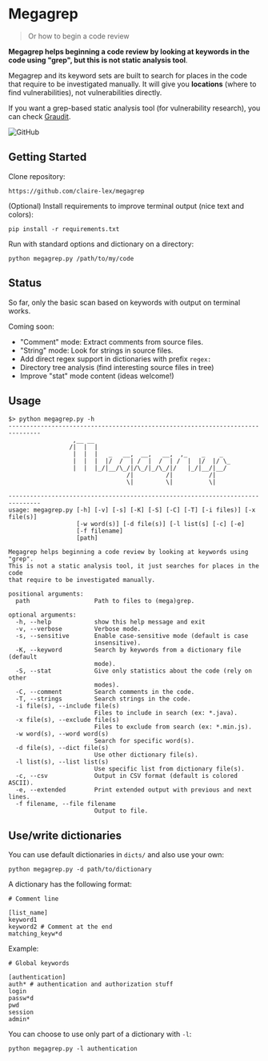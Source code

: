 Megagrep
========

> Or how to begin a code review

**Megagrep helps beginning a code review by looking at keywords in the code using
"grep", but this is not static analysis tool**. 

Megagrep and its keyword sets are built to search for places in the code that
require to be investigated manually. It will give you **locations** (where to
find vulnerabilities), not vulnerabilities directly.

If you want a grep-based static analysis tool (for vulnerability research), you
can check [Graudit](https://github.com/wireghoul/graudit).

![GitHub](https://img.shields.io/github/license/claire-lex/megagrep)

Getting Started
---------------

Clone repository:

```
https://github.com/claire-lex/megagrep
```

(Optional) Install requirements to improve terminal output (nice text and colors):

```
pip install -r requirements.txt
```

Run with standard options and dictionary on a directory:
```
python megagrep.py /path/to/my/code
```

Status
------

So far, only the basic scan based on keywords with output on terminal works.

Coming soon:

* "Comment" mode: Extract comments from source files.
* "String" mode: Look for strings in source files.
* Add direct regex support in dictionaries with prefix `regex:`
* Directory tree analysis (find interesting source files in tree)
* Improve "stat" mode content (ideas welcome!)

Usage
-----

```
$> python megagrep.py -h
-------------------------------------------------------------------------------
                  ,__ __                                      
                 /|  |  |                                     
                  |  |  |   _   __,  __,   __,  ,_    _    _  
                  |  |  |  |/  /  | /  |  /  | /  |  |/  |/ \_
                  |  |  |_/|__/\_/|/\_/|_/\_/|/   |_/|__/|__/ 
                                 /|         /|          /|    
                                 \|         \|          \|    

-------------------------------------------------------------------------------
usage: megagrep.py [-h] [-v] [-s] [-K] [-S] [-C] [-T] [-i files)] [-x file(s)]
                   [-w word(s)] [-d file(s)] [-l list(s] [-c] [-e]
                   [-f filename]
                   [path]

Megagrep helps beginning a code review by looking at keywords using "grep".
This is not a static analysis tool, it just searches for places in the code
that require to be investigated manually.

positional arguments:
  path                  Path to files to (mega)grep.

optional arguments:
  -h, --help            show this help message and exit
  -v, --verbose         Verbose mode.
  -s, --sensitive       Enable case-sensitive mode (default is case
                        insensitive).
  -K, --keyword         Search by keywords from a dictionary file (default
                        mode).
  -S, --stat            Give only statistics about the code (rely on other
                        modes).
  -C, --comment         Search comments in the code.
  -T, --strings         Search strings in the code.
  -i file(s), --include file(s)
                        Files to include in search (ex: *.java).
  -x file(s), --exclude file(s)
                        Files to exclude from search (ex: *.min.js).
  -w word(s), --word word(s)
                        Search for specific word(s).
  -d file(s), --dict file(s)
                        Use other dictionary file(s).
  -l list(s), --list list(s)
                        Use specific list from dictionary file(s).
  -c, --csv             Output in CSV format (default is colored ASCII).
  -e, --extended        Print extended output with previous and next lines.
  -f filename, --file filename
                        Output to file.
```

Use/write dictionaries
----------------------

You can use default dictionaries in ``dicts/`` and also use your own:

```
python megagrep.py -d path/to/dictionary
```

A dictionary has the following format:

```
# Comment line

[list_name]
keyword1
keyword2 # Comment at the end
matching_keyw*d
```

Example:

```
# Global keywords

[authentication]
auth* # authentication and authorization stuff
login
passw*d
pwd
session
admin*
```

You can choose to use only part of a dictionary with ``-l``:

```
python megagrep.py -l authentication
```
